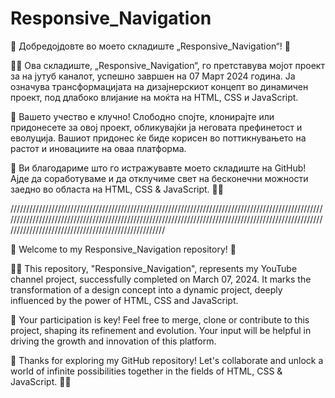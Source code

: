 # Responsive_Navigation

🚀 Добредојдовте во моето складиште „Responsive_Navigation“! 🌟

👩‍💻 Ова складиште, „Responsive_Navigation“, го претставува мојот проект за на јутуб каналот, успешно завршен на 07 Март 2024 година. Ја означува трансформацијата на дизајнерскиот концепт во динамичен проект, под длабоко влијание на моќта на HTML, CSS и JavaScript.

📁 Вашето учество е клучно! Слободно спојте, клонирајте или придонесете за овој проект, обликувајќи ја неговата префинетост и еволуција. Вашиот придонес ќе биде корисен во поттикнувањето на растот и иновациите на оваа платформа.

🌟 Ви благодариме што го истражувавте моето складиште на GitHub! Ајде да соработуваме и да отклучиме свет на бесконечни можности заедно во областа на HTML, CSS & JavaScript. 🤝✨

///////////////////////////////////////////////////////////////////////////////////////////////////////////////////////////////////////////////////////////////////////////////////////////////////////////////////////////////////////////////////////

🚀 Welcome to my Responsive_Navigation repository! 🌟

👩‍💻 This repository, "Responsive_Navigation", represents my YouTube channel project, successfully completed on March 07, 2024. It marks the transformation of a design concept into a dynamic project, deeply influenced by the power of HTML, CSS and JavaScript.

📁 Your participation is key! Feel free to merge, clone or contribute to this project, shaping its refinement and evolution. Your input will be helpful in driving the growth and innovation of this platform.

🌟 Thanks for exploring my GitHub repository! Let's collaborate and unlock a world of infinite possibilities together in the fields of HTML, CSS & JavaScript. 🤝✨
